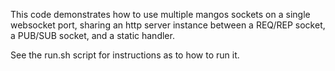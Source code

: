 This code demonstrates how to use multiple mangos sockets on a single
websocket port, sharing an http server instance between a REQ/REP socket,
a PUB/SUB socket, and a static handler.

See the run.sh script for instructions as to how to run it.
